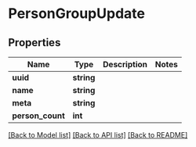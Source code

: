 # PersonGroupUpdate

## Properties
Name | Type | Description | Notes
------------ | ------------- | ------------- | -------------
**uuid** | **string** |  | 
**name** | **string** |  | 
**meta** | **string** |  | 
**person_count** | **int** |  | 

[[Back to Model list]](../../README.md#documentation-for-models) [[Back to API list]](../../README.md#documentation-for-api-endpoints) [[Back to README]](../../README.md)

